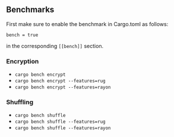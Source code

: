 <!--
SPDX-FileCopyrightText: 2022 David Ruescas <david@sequentech.io>
SPDX-FileCopyrightText: 2022 Eduardo Robles <edu@sequentech.io>

SPDX-License-Identifier: AGPL-3.0-only
-->
## Benchmarks

First make sure to enable the benchmark in Cargo.toml as follows:

`bench = true`

in the corresponding `[[bench]]` section.

### Encryption

* `cargo bench encrypt`
* `cargo bench encrypt --features=rug`
* `cargo bench encrypt --features=rayon`

### Shuffling

* `cargo bench shuffle`
* `cargo bench shuffle --features=rug`
* `cargo bench shuffle --features=rayon`
